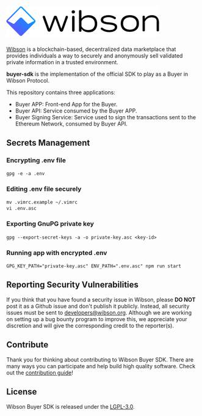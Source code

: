# <img src="logo.png" alt="Wibson" width="400px">

[Wibson](https://wibson.org/) is a blockchain-based, decentralized data marketplace that provides individuals a way to securely and anonymously sell validated private information in a trusted environment.

**buyer-sdk** is the implementation of the official SDK to play as a Buyer in Wibson Protocol.

This repository contains three applications:

* Buyer APP: Front-end App for the Buyer.
* Buyer API: Service consumed by the Buyer APP.
* Buyer Signing Service: Service used to sign the transactions sent to the Ethereum Network, consumed by Buyer API.

## Secrets Management

### Encrypting .env file
```
gpg -e -a .env
```

### Editing .env file securely
```
mv .vimrc.example ~/.vimrc
vi .env.asc
```

### Exporting GnuPG private key
```
gpg --export-secret-keys -a -o private-key.asc <key-id>
```

### Running app with encrypted .env
```
GPG_KEY_PATH="private-key.asc" ENV_PATH=".env.asc" npm run start
```

## Reporting Security Vulnerabilities
If you think that you have found a security issue in Wibson, please **DO NOT** post it as a Github issue and don't publish it publicly. Instead, all security issues must be sent to developers@wibson.org.
Although we are working on setting up a bug bounty program to improve this, we appreciate your discretion and will give the corresponding credit to the reporter(s).

## Contribute
Thank you for thinking about contributing to Wibson Buyer SDK. There are many ways you can participate and help build high quality software. Check out the [contribution guide]!

## License
Wibson Buyer SDK is released under the [LGPL-3.0](LICENSE).

[contribution guide]: CONTRIBUTING.md
